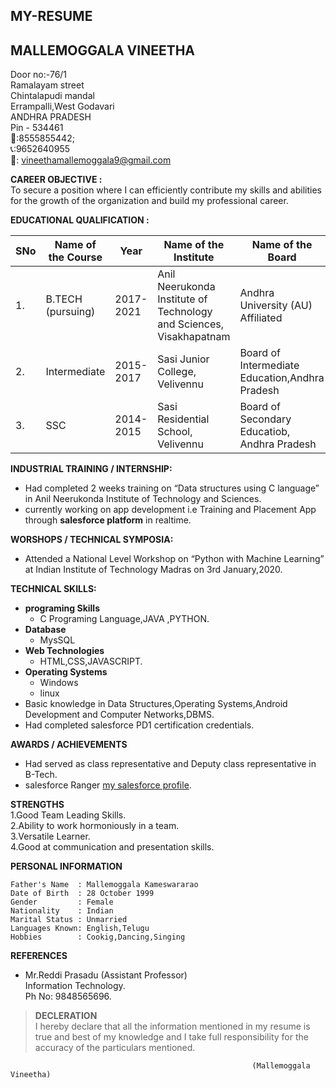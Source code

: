 ## MY-RESUME

## MALLEMOGGALA VINEETHA   



Door no:-76/1  				         
Ramalayam street      				                   
Chintalapudi mandal  
Errampalli,West Godavari      					              
ANDHRA PRADESH   
Pin - 534461   
📲:8555855442;  
📞:9652640955  
📧: vineethamallemoggala9@gmail.com




**CAREER OBJECTIVE :**  
	To secure a position where I can efficiently contribute my skills and abilities for the growth of the organization and build my professional career.   
  
**EDUCATIONAL QUALIFICATION :**	 

|SNo|Name of the Course|Year|Name of the Institute|Name of the Board|Grade|
|---|------------------|----|-------------------- |-----------------|-----|
|1. |B.TECH (pursuing) |2017-2021|Anil Neerukonda Institute of Technology and Sciences, Visakhapatnam|Andhra University (AU) Affiliated|9.27 CGPA (untill 3/1)|
|2. |Intermediate      |2015-2017|Sasi Junior College, Velivennu|Board of Intermediate Education,Andhra Pradesh|9.81%|
|3.|SSC|2014-2015|Sasi Residential School, Velivennu|Board of Secondary Educatiob, Andhra Pradesh|9.8 CGPA|


**INDUSTRIAL TRAINING / INTERNSHIP:**
- Had completed 2 weeks training on “Data structures using C language” in Anil Neerukonda Institute of Technology and Sciences.
- currently working on app development i.e Training and Placement App through **salesforce platform** in realtime.   

**WORSHOPS / TECHNICAL SYMPOSIA:**   
- Attended a National Level Workshop on “Python with Machine Learning” at Indian Institute of Technology Madras on 3rd January,2020.   
 
**TECHNICAL SKILLS:**
- **programing Skills**
  - C Programing Language,JAVA ,PYTHON.
- **Database**   
  - MysSQL
- **Web Technologies**
  - HTML,CSS,JAVASCRIPT.
- **Operating Systems**
  - Windows
  - linux
- Basic knowledge in Data Structures,Operating Systems,Android Development and Computer Networks,DBMS.   
- Had completed salesforce PD1 certification credentials.

**AWARDS / ACHIEVEMENTS**  
- Had served as class representative and Deputy class representative in B-Tech.
- salesforce Ranger [my salesforce profile](https://trailblazer.me/id/vmallemoggala).

**STRENGTHS**  
1.Good Team Leading Skills.  
2.Ability to work hormoniously in a team.  
3.Versatile Learner.   
4.Good at communication and presentation skills.   

**PERSONAL INFORMATION**
```
Father's Name  : Mallemoggala Kameswararao  
Date of Birth  : 28 October 1999  
Gender         : Female  
Nationality    : Indian   
Marital Status : Unmarried   
Languages Known: English,Telugu   
Hobbies        : Cookig,Dancing,Singing   
```


**REFERENCES**

- Mr.Reddi Prasadu  (Assistant Professor)   
Information Technology.  
Ph No: 9848565696.


> **DECLERATION**  
I hereby declare that all the information mentioned in my resume is true and best of my knowledge and I take full responsibility for the accuracy of the particulars mentioned.  



```
                                                      (Mallemoggala Vineetha)
```






